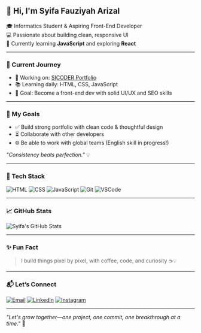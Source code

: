## 👋 Hi, I'm Syifa Fauziyah Arizal

🎓 Informatics Student & Aspiring Front-End Developer  
💻 Passionate about building clean, responsive UI  
🚀 Currently learning **JavaScript** and exploring **React**

---

### 🌱 Current Journey

- 🔨 Working on: [SICODER Portfolio](https://github.com/syfaarizal/sicoder-portfolio)
- 📚 Learning daily: HTML, CSS, JavaScript
- 📌 Goal: Become a front-end dev with solid UI/UX and SEO skills

---

### 🎯 My Goals
- ✅ Build strong portfolio with clean code & thoughtful design
- ⏳ Collaborate with other developers
- 🌐 Be able to work with global teams (English skill in progress!)

_"Consistency beats perfection."_ 💡

---

### 🔧 Tech Stack

![HTML](https://img.shields.io/badge/-HTML5-E34F26?style=flat&logo=html5&logoColor=fff)
![CSS](https://img.shields.io/badge/-CSS3-1572B6?style=flat&logo=css3)
![JavaScript](https://img.shields.io/badge/-JavaScript-F7DF1E?style=flat&logo=javascript&logoColor=black)
![Git](https://img.shields.io/badge/-Git-F05032?style=flat&logo=git&logoColor=white)
![VSCode](https://img.shields.io/badge/-VSCode-007ACC?style=flat&logo=visual-studio-code)

---

### 📈 GitHub Stats

![Syifa's GitHub Stats](https://github-readme-stats.vercel.app/api?username=syfaarizal&show_icons=true&theme=tokyonight)

---

### ✨ Fun Fact

> I build things pixel by pixel, with coffee, code, and curiosity ☕💡

---

### 📬 Let’s Connect

[![Email](https://img.shields.io/badge/-Email-black?style=flat&logo=gmail)](mailto:syifairgi@gmail.com)
[![LinkedIn](https://img.shields.io/badge/-LinkedIn-blue?style=flat&logo=linkedin)](https://www.linkedin.com/in/syifaarizal/)
[![Instagram](https://img.shields.io/badge/-Instagram-E4405F?style=flat&logo=instagram&logoColor=white)](https://instagram.com/syfaarizal)

---

_"Let's grow together—one project, one commit, one breakthrough at a time."_ 🌱

